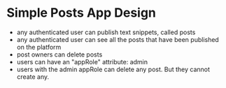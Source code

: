 # Simple Posts App Design

* any authenticated user can publish text snippets, called posts
* any authenticated user can see all the posts that have been published on the platform
* post owners can delete posts
* users can have an "appRole" attribute: admin
* users with the admin appRole can delete any post. But they cannot create any.
